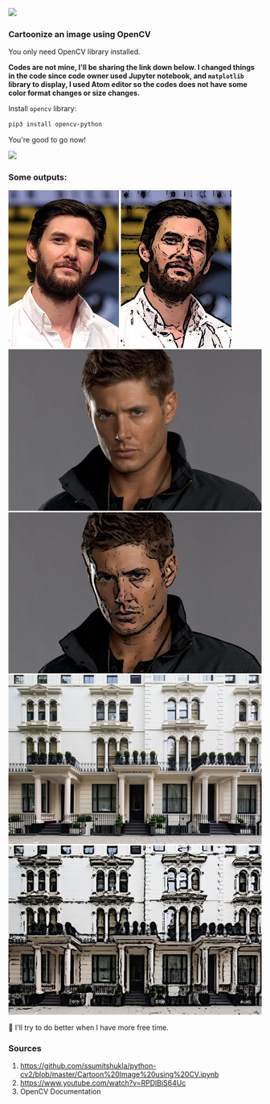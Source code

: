 ![](https://media.giphy.com/media/cFdHXXm5GhJsc/giphy.gif)

### Cartoonize an image using OpenCV

You only need OpenCV library installed.

**Codes are not mine, I'll be sharing the link down below. I changed things in the code since code owner used Jupyter notebook, and `matplotlib` library to display, I used Atom editor so the codes does not have some color format changes or size changes.**

Install `opencv` library:
```bash
pip3 install opencv-python
```

You're good to go now!

![](https://media.giphy.com/media/dnCNI8LEf7K4otcMqS/giphy.gif)

### Some outputs:
![](https://github.com/GuldenizBektas/cartoonize-an-image/blob/main/images/ben_barnes.jpg?raw=true) ![](https://github.com/GuldenizBektas/cartoonize-an-image/blob/main/cartoon%20images/cartoon_ben.jpg?raw=true)
![](https://github.com/GuldenizBektas/cartoonize-an-image/blob/main/images/dean_winchester2.jpg?raw=true) ![](https://github.com/GuldenizBektas/cartoonize-an-image/blob/main/cartoon%20images/cartoon_dean2.jpg?raw=true)
![](https://github.com/GuldenizBektas/cartoonize-an-image/blob/main/images/london-house-hotel.jpg?raw=true) ![](https://github.com/GuldenizBektas/cartoonize-an-image/blob/main/cartoon%20images/cartoon_london_house_hotel.jpg?raw=true)

📌 I'll try to do better when I have more free time.

### Sources
1. https://github.com/ssumitshukla/python-cv2/blob/master/Cartoon%20Image%20using%20CV.ipynb
2. https://www.youtube.com/watch?v=RPDlBiS64Uc
3. OpenCV Documentation
